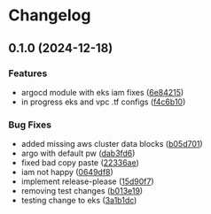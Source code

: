 # Changelog

## 0.1.0 (2024-12-18)


### Features

* argocd module with eks iam fixes ([6e84215](https://github.com/sharing-fish/fish-platform-library/commit/6e84215aff9456d8990801f36177a177fa41e78e))
* in progress eks and vpc .tf configs ([f4c6b10](https://github.com/sharing-fish/fish-platform-library/commit/f4c6b10ed7c5200f3e5b7bb02aa23666c40429d1))


### Bug Fixes

* added missing aws cluster data blocks ([b05d701](https://github.com/sharing-fish/fish-platform-library/commit/b05d701ef96cbefb73d21bcb7acc46fd85aeae39))
* argo with default pw ([dab3fd6](https://github.com/sharing-fish/fish-platform-library/commit/dab3fd6b56195fdf1aa9bff28a5cef84ca209ade))
* fixed bad copy paste ([22336ae](https://github.com/sharing-fish/fish-platform-library/commit/22336aee7c2e391931919a2c77d65688d622452f))
* iam not happy ([0649df8](https://github.com/sharing-fish/fish-platform-library/commit/0649df8142f4f6f87990872ca7bedf26a7967869))
* implement release-please ([15d90f7](https://github.com/sharing-fish/fish-platform-library/commit/15d90f767ee750a1942859ef3ad6601ca987490d))
* removing test changes ([b013e19](https://github.com/sharing-fish/fish-platform-library/commit/b013e1954775163e3f07c43577763856bdf4201a))
* testing change to eks ([3a1b1dc](https://github.com/sharing-fish/fish-platform-library/commit/3a1b1dc49f96ae63d27d245abad17ed3510784cd))
